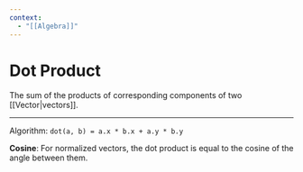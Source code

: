 ```yaml
---
context:
  - "[[Algebra]]"
---
```


# Dot Product

The sum of the products of corresponding components of two [[Vector|vectors]].

---

Algorithm: `dot(a, b) = a.x * b.x + a.y * b.y`

**Cosine**: For normalized vectors, the dot product is equal to the cosine of the angle between them.
